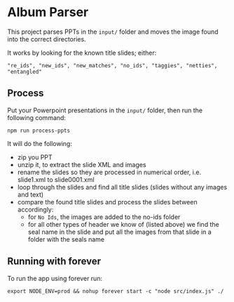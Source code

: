 # Album Parser

This project parses PPTs in the `input/` folder and moves the image found into the correct directories.

It works by looking for the known title slides; either:

`"re_ids", "new_ids", "new_matches", "no_ids", "taggies", "netties", "entangled"`

## Process

Put your Powerpoint presentations in the `input/` folder, then run the following command:

`npm run process-ppts`

It will do the following:

- zip you PPT
- unzip it, to extract the slide XML and images
- rename the slides so they are processed in numerical order, i.e. slide1.xml to slide0001.xml
- loop through the slides and find all title slides (slides without any images and text)
- compare the found title slides and process the slides between accordingly:
  - for `No Ids`, the images are added to the no-ids folder
  - for all other types of header we know of (listed above) we find the seal name in the slide and put all the images from that slide in a folder with the seals name


## Running with forever

To run the app using forever run:

```
export NODE_ENV=prod && nohup forever start -c "node src/index.js" ./
```

